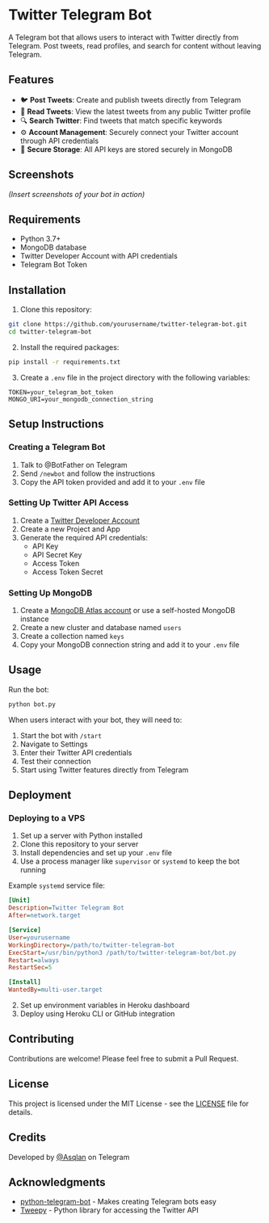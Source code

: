 # Twitter Telegram Bot

A Telegram bot that allows users to interact with Twitter directly from Telegram. Post tweets, read profiles, and search for content without leaving Telegram.

## Features

* 🐦 **Post Tweets**: Create and publish tweets directly from Telegram
* 📖 **Read Tweets**: View the latest tweets from any public Twitter profile
* 🔍 **Search Twitter**: Find tweets that match specific keywords
* ⚙️ **Account Management**: Securely connect your Twitter account through API credentials
* 🔐 **Secure Storage**: All API keys are stored securely in MongoDB

## Screenshots

*(Insert screenshots of your bot in action)*

## Requirements

* Python 3.7+
* MongoDB database
* Twitter Developer Account with API credentials
* Telegram Bot Token

## Installation

1. Clone this repository:

```bash
git clone https://github.com/yourusername/twitter-telegram-bot.git
cd twitter-telegram-bot
```

2. Install the required packages:

```bash
pip install -r requirements.txt
```

3. Create a `.env` file in the project directory with the following variables:

```
TOKEN=your_telegram_bot_token
MONGO_URI=your_mongodb_connection_string
```

## Setup Instructions

### Creating a Telegram Bot

1. Talk to @BotFather on Telegram
2. Send `/newbot` and follow the instructions
3. Copy the API token provided and add it to your `.env` file

### Setting Up Twitter API Access

1. Create a [Twitter Developer Account](https://developer.twitter.com/en/apply-for-access)
2. Create a new Project and App
3. Generate the required API credentials:
   * API Key
   * API Secret Key
   * Access Token
   * Access Token Secret

### Setting Up MongoDB

1. Create a [MongoDB Atlas account](https://www.mongodb.com/cloud/atlas/register) or use a self-hosted MongoDB instance
2. Create a new cluster and database named `users`
3. Create a collection named `keys`
4. Copy your MongoDB connection string and add it to your `.env` file

## Usage

Run the bot:

```bash
python bot.py
```

When users interact with your bot, they will need to:

1. Start the bot with `/start`
2. Navigate to Settings
3. Enter their Twitter API credentials
4. Test their connection
5. Start using Twitter features directly from Telegram

## Deployment

### Deploying to a VPS

1. Set up a server with Python installed
2. Clone this repository to your server
3. Install dependencies and set up your `.env` file
4. Use a process manager like `supervisor` or `systemd` to keep the bot running

Example `systemd` service file:
```ini
[Unit]
Description=Twitter Telegram Bot
After=network.target

[Service]
User=yourusername
WorkingDirectory=/path/to/twitter-telegram-bot
ExecStart=/usr/bin/python3 /path/to/twitter-telegram-bot/bot.py
Restart=always
RestartSec=5

[Install]
WantedBy=multi-user.target
```


2. Set up environment variables in Heroku dashboard
3. Deploy using Heroku CLI or GitHub integration

## Contributing

Contributions are welcome! Please feel free to submit a Pull Request.

## License

This project is licensed under the MIT License - see the [LICENSE](LICENSE) file for details.

## Credits

Developed by [@Asqlan](https://t.me/Asqlan) on Telegram

## Acknowledgments

* [python-telegram-bot](https://github.com/python-telegram-bot/python-telegram-bot) - Makes creating Telegram bots easy
* [Tweepy](https://www.tweepy.org/) - Python library for accessing the Twitter API
